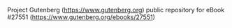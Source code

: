 Project Gutenberg (https://www.gutenberg.org) public repository for eBook #27551 (https://www.gutenberg.org/ebooks/27551)
